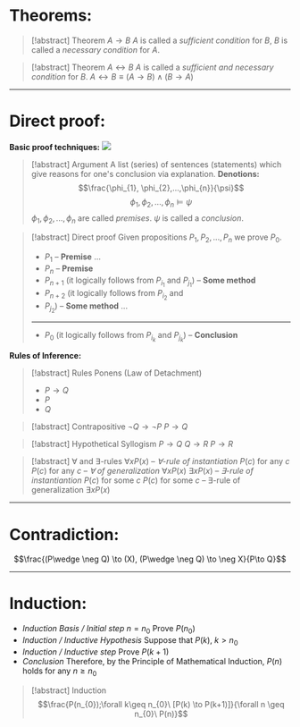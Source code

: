 # Theorems:
>[!abstract] Theorem $A\to B$ 
>$A$ is called a *sufficient condition* for $B$,
>$B$ is called a *necessary condition* for $A$.

>[!abstract] Theorem $A\leftrightarrow B$ 
>$A$ is called a *sufficient and necessary condition* for $B$.
>$A\leftrightarrow B \equiv (A\to B) \wedge (B\to A)$

---
# Direct proof:

**Basic proof techniques:**
![](Pasted%20image%2020240928231940.png)

>[!abstract] Argument
>A list (series) of sentences (statements) which give reasons for one's conclusion via explanation.
>**Denotions:**
>$$\frac{\phi_{1}, \phi_{2},...,\phi_{n}}{\psi}$$
>$$\phi_{1}, \phi_{2},..., \phi_{n} \models \psi$$
>$\phi_{1},\phi_{2},...,\phi_{n}$ are called *premises*.
>$\psi$ is called a *conclusion*.

>[!abstract] Direct proof
>Given propositions $P_{1}, P_{2}, ..., P_{n}$ we prove $P_{0}$.
>- $P_{1}$  – **Premise**
>$...$
>- $P_{n}$ – **Premise**
>- $P_{n+1}$ (it logically follows from $P_{i_{1}}$ and $P_{j_{1}}$) – **Some method**
>- $P_{n+2}$ (it logically follows from $P_{i_{2}}$ and
>- $P_{j_{2}}$) – **Some method**
>$...$
>---
>- $P_{0}$ (it logically follows from $P_{i_{k}}$ and $P_{j_k}$) – **Conclusion**

**Rules of Inference:**

>[!abstract] Rules Ponens (Law of Detachment)
>- $P\to Q$
>- $P$
>- $Q$

> [!abstract] Contrapositive 
> $\neg Q \to \neg P$
> $P\to Q$

>[!abstract] Hypothetical Syllogism
>$P\to Q$
>$Q \to R$
>$P\to R$

>[!abstract] $\forall$ and $\exists$-rules
>$\forall x P(x)$ – *$\forall$-rule of instantiation*
>$P(c)$ for any $c$
>$P(c)$ for any $c$ – *$\forall$ of generalization*
>$\forall x P(x)$
>$\exists xP(x)$ – *$\exists$-rule of instantiantion*
>$P(c)$ for some $c$
>$P(c)$ for some $c$ – $\exists$-rule of generalization
>$\exists xP(x)$

---
# Contradiction:

$$\frac{(P\wedge \neg Q) \to (X), (P\wedge \neg Q) \to \neg X}{P\to Q}$$
- --
# Induction:

- *Induction Basis / Initial step* $n=n_{0}$
  Prove $P(n_{0})$
  <br>
- *Induction / Inductive Hypothesis*
  Suppose that $P(k)$, $k>n_{0}$
  <br>
- *Induction / Inductive step*
  Prove $P(k+1)$
  <br>
- *Conclusion*
  Therefore, by the Principle of Mathematical Induction, 
  $P(n)$ holds for any $n\geq n_{0}$

>[!abstract] Induction
$$\frac{P(n_{0});\forall k\geq n_{0}\ [P(k) \to P(k+1)]}{\forall n \geq n_{0}\ P(n)}$$



